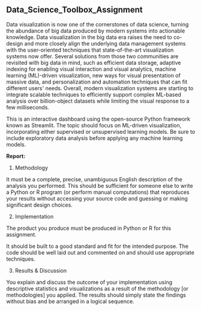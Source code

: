 ## Data_Science_Toolbox_Assignment
Data visualization is now one of the cornerstones of data science, turning the abundance of big data produced by modern systems into actionable knowledge. Data visualization in the big data era raises the need to co-design and more closely align the underlying data management systems with the user-oriented techniques that state-of-the-art visualization systems now offer. Several solutions from those two communities are revisited with big data in mind, such as efficient data storage, adaptive indexing for enabling visual interaction and visual analytics, machine learning (ML)-driven visualization, new ways for visual presentation of massive data, and personalization and automation techniques that can fit different users' needs. Overall, modern visualization systems are starting to integrate scalable techniques to efficiently support complex ML-based analysis over billion-object datasets while limiting the visual response to a few milliseconds.

This is an interactive dashboard using the open-source Python framework known as Streamlit. The topic should focus on ML-driven visualization, incorporating either supervised or unsupervised learning models. Be sure to include exploratory data analysis before applying any machine learning models.

**Report:**

1. Methodology 

It must be a complete, precise, unambiguous English description of the analysis you performed. This should be sufficient for someone else to write a Python or R program (or perform manual computations) that reproduces your results without accessing your source code and guessing or making significant design choices.

2. Implementation 

The product you produce must be produced in Python or R for this assignment.

It should be built to a good standard and fit for the intended purpose. The code should be well laid out and commented on and should use appropriate techniques.

3. Results & Discussion 

You explain and discuss the outcome of your implementation using descriptive statistics and visualizations as a result of the methodology [or methodologies] you applied. The results should simply state the findings without bias and be arranged in a logical sequence.
